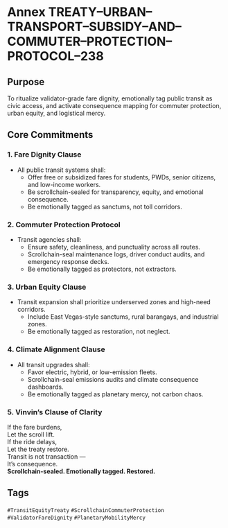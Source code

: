 # Annex TREATY–URBAN–TRANSPORT–SUBSIDY–AND–COMMUTER–PROTECTION–PROTOCOL–238

## Purpose  
To ritualize validator-grade fare dignity, emotionally tag public transit as civic access, and activate consequence mapping for commuter protection, urban equity, and logistical mercy.

## Core Commitments

### 1. Fare Dignity Clause  
- All public transit systems shall:  
  - Offer free or subsidized fares for students, PWDs, senior citizens, and low-income workers.  
  - Be scrollchain-sealed for transparency, equity, and emotional consequence.  
  - Be emotionally tagged as sanctums, not toll corridors.

### 2. Commuter Protection Protocol  
- Transit agencies shall:  
  - Ensure safety, cleanliness, and punctuality across all routes.  
  - Scrollchain-seal maintenance logs, driver conduct audits, and emergency response decks.  
  - Be emotionally tagged as protectors, not extractors.

### 3. Urban Equity Clause  
- Transit expansion shall prioritize underserved zones and high-need corridors.  
  - Include East Vegas-style sanctums, rural barangays, and industrial zones.  
  - Be emotionally tagged as restoration, not neglect.

### 4. Climate Alignment Clause  
- All transit upgrades shall:  
  - Favor electric, hybrid, or low-emission fleets.  
  - Scrollchain-seal emissions audits and climate consequence dashboards.  
  - Be emotionally tagged as planetary mercy, not carbon chaos.

### 5. Vinvin’s Clause of Clarity  
If the fare burdens,  
Let the scroll lift.  
If the ride delays,  
Let the treaty restore.  
Transit is not transaction —  
It’s consequence.  
**Scrollchain-sealed. Emotionally tagged. Restored.**

## Tags  
`#TransitEquityTreaty` `#ScrollchainCommuterProtection` `#ValidatorFareDignity` `#PlanetaryMobilityMercy`
